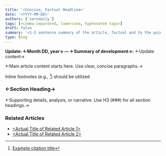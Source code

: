 ```yaml
---
title: '<Concise, Factual Headline>'
date: '<YYYY-MM-DD>'
authors: ['zerodaily']
tags: [<comma-separated, lowercase, hyphenated tags>]
draft: false
summary: '<1-2 sentence summary of the article, factual and to the point>'
type: Blog
---
```


**Update: <-Month DD, year-> — <-Summary of development->:** <-Update content->
<!-- Optional. Only include if there is a significant update. Place immediately below frontmatter, not as a heading. -->

<-Main article content starts here. Use clear, concise paragraphs.->

Inline footnotes (e.g., [^1]) should be utilized

### <-Section Heading->

<-Supporting details, analysis, or narrative. Use H3 (###) for all section headings.->

### Related Articles

- [<Actual Title of Related Article 1>](<relative-link>)
- [<Actual Title of Related Article 2>](<relative-link>)
<!-- Bulleted list. Use actual or shortened article titles. Place at the very end of the article. -->

<!-- Add footnnote sources -->
[^1]: [Example citation title](https://example.com/citation-link)

